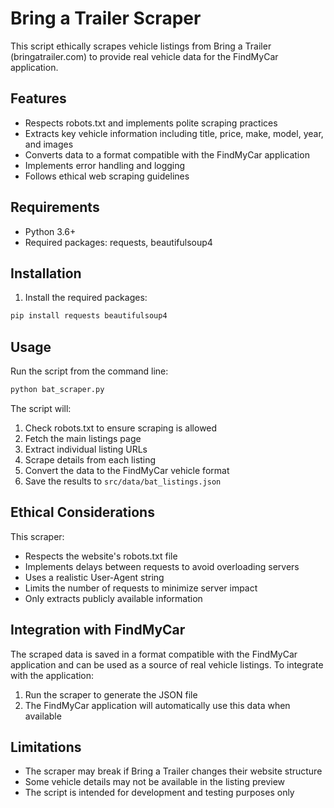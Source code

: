 # Bring a Trailer Scraper

This script ethically scrapes vehicle listings from Bring a Trailer (bringatrailer.com) to provide real vehicle data for the FindMyCar application.

## Features

- Respects robots.txt and implements polite scraping practices
- Extracts key vehicle information including title, price, make, model, year, and images
- Converts data to a format compatible with the FindMyCar application
- Implements error handling and logging
- Follows ethical web scraping guidelines

## Requirements

- Python 3.6+
- Required packages: requests, beautifulsoup4

## Installation

1. Install the required packages:

```bash
pip install requests beautifulsoup4
```

## Usage

Run the script from the command line:

```bash
python bat_scraper.py
```

The script will:
1. Check robots.txt to ensure scraping is allowed
2. Fetch the main listings page
3. Extract individual listing URLs
4. Scrape details from each listing
5. Convert the data to the FindMyCar vehicle format
6. Save the results to `src/data/bat_listings.json`

## Ethical Considerations

This scraper:
- Respects the website's robots.txt file
- Implements delays between requests to avoid overloading servers
- Uses a realistic User-Agent string
- Limits the number of requests to minimize server impact
- Only extracts publicly available information

## Integration with FindMyCar

The scraped data is saved in a format compatible with the FindMyCar application and can be used as a source of real vehicle listings. To integrate with the application:

1. Run the scraper to generate the JSON file
2. The FindMyCar application will automatically use this data when available

## Limitations

- The scraper may break if Bring a Trailer changes their website structure
- Some vehicle details may not be available in the listing preview
- The script is intended for development and testing purposes only
